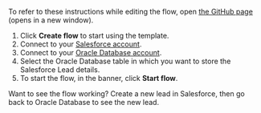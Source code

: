 To refer to these instructions while editing the flow, open [the GitHub page](https://github.com/ot4i/app-connect-templates/blob/master/resources/markdown/Store%20the%20lead%20details%20in%20Oracle%20Database%20when%20a%20new%20Salesforce%20lead%20gets%20created_instructions.md) (opens in a new window).

1. Click **Create flow** to start using the template.
1. Connect to your [Salesforce account](https://ibm.biz/ach2salesforce).
1. Connect to your [Oracle Database account](https://ibm.biz/acoracledatabase).
1. Select the Oracle Database table in which you want to store the Salesforce Lead details.
1. To start the flow, in the banner, click **Start flow**.

Want to see the flow working? Create a new lead in Salesforce, then go back to Oracle Database to see the new lead.
